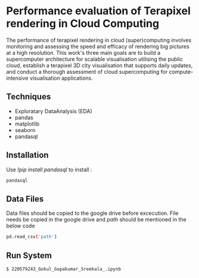 # Performance evaluation of Terapixel rendering in Cloud Computing

The performance of terapixel rendering in cloud (super)computing involves monitoring and assessing the speed and efficacy of rendering big pictures at a high resolution. This work's three main goals are to build a supercomputer architecture for scalable visualisation utilising the public cloud, establish a terapixel 3D city visualisation that supports daily updates, and conduct a thorough assessment of cloud supercomputing for compute-intensive visualisation applications.

## Techniques
- Exploratary DataAnalysis (EDA)
- pandas
- matplotlib
- seaborn
- pandasql

## Installation

Use  *!pip install pandasql* to install :

```bash
pandasql
```

## Data Files

Data files should be copied to the google drive before excecution. File needs be copied in the google drive and *path* should be mentioned in the below code

```bash
pd.read_csv('path')
```

## Run System

```bash
$ 220579243_Gokul_Gopakumar_Sreekala_.ipynb
```

